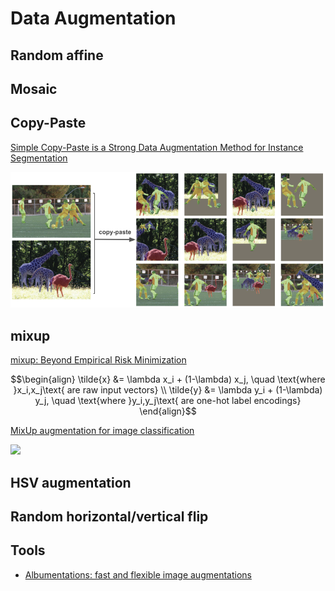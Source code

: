 # Data Augmentation
## Random affine

## Mosaic

## Copy-Paste
[Simple Copy-Paste is a Strong Data Augmentation Method for Instance Segmentation](https://arxiv.org/abs/2012.07177)

![](images/Copy-Paste.png)

## mixup
[mixup: Beyond Empirical Risk Minimization](https://arxiv.org/abs/1710.09412)

$$\begin{align}
\tilde{x} &= \lambda x_i + (1-\lambda) x_j, \quad \text{where }x_i,x_j\text{ are raw input vectors} \\
\tilde{y} &= \lambda y_i + (1-\lambda) y_j, \quad \text{where }y_i,y_j\text{ are one-hot label encodings}
\end{align}$$

[MixUp augmentation for image classification](https://keras.io/examples/vision/mixup/)

![](https://keras.io/img/examples/vision/mixup/mixup_15_1.png)

## HSV augmentation

## Random horizontal/vertical flip

## Tools
- [Albumentations: fast and flexible image augmentations](https://albumentations.ai/)